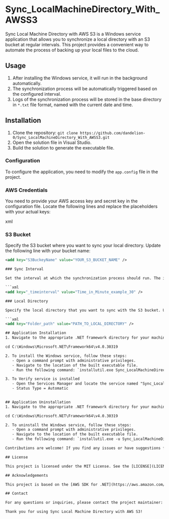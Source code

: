 # Sync_LocalMachineDirectory_With_AWSS3

Sync Local Machine Directory with AWS S3 is a Windows service application that allows you to synchronize a local directory with an S3 bucket at regular intervals. This project provides a convenient way to automate the process of backing up your local files to the cloud.

## Usage

1. After installing the Windows service, it will run in the background automatically.
2. The synchronization process will be automatically triggered based on the configured interval.
3. Logs of the synchronization process will be stored in the base directory in `*.txt` file format, named with the current date and time.

## Installation

1. Clone the repository: `git clone https://github.com/dandelion-0/Sync_LocalMachineDirectory_With_AWSS3.git`
2. Open the solution file in Visual Studio.
3. Build the solution to generate the executable file.

### Configuration

To configure the application, you need to modify the `app.config` file in the project.

### AWS Credentials

You need to provide your AWS access key and secret key in the configuration file. Locate the following lines and replace the placeholders with your actual keys:

xml
<add key="S3AccessKey" value="YOUR_AWS_ACCESS_KEY" />
<add key="S3SecretKey" value="YOUR_AWS_SECRET_KEY" />

### S3 Bucket

Specify the S3 bucket where you want to sync your local directory. Update the following line with your bucket name:

```xml
<add key="S3BuckeyName" value="YOUR_S3_BUCKET_NAME" />

### Sync Interval

Set the interval at which the synchronization process should run. The interval is specified in minutes. Update the following line with your desired interval:

```xml
<add key="_timeinterval" value="Time_in_Minute_example_30" />

### Local Directory

Specify the local directory that you want to sync with the S3 bucket. Update the following line with the path to your local directory:

```xml
<add key="Folder_path" value="PATH_TO_LOCAL_DIRECTORY" />

## Application Installation
1. Navigate to the appropriate .NET framework directory for your machine. For 64-bit machines, use the following command:

cd C:\Windows\Microsoft.NET\Framework64\v4.0.30319

2. To install the Windows service, follow these steps:
   - Open a command prompt with administrative privileges.
   - Navigate to the location of the built executable file.
   - Run the following command: `installutil.exe Sync_LocalMachineDirectory_With_AWSS3.exe

3. To Verify service is installed
   - Open the Services Manager and locate the service named "Sync_LocalMachineDirectory_With_AWSS3".
   - Status Type = Automatic
   

## Application Uninstallation
1. Navigate to the appropriate .NET framework directory for your machine. For 64-bit machines, use the following command:

cd C:\Windows\Microsoft.NET\Framework64\v4.0.30319

2. To uninstall the Windows service, follow these steps:
   - Open a command prompt with administrative privileges.
   - Navigate to the location of the built executable file.
   - Run the following command: `installutil.exe -u Sync_LocalMachineDirectory_With_AWSS3.exe`## Contributing

Contributions are welcome! If you find any issues or have suggestions for improvements, please open an issue or submit a pull request.

## License

This project is licensed under the MIT License. See the [LICENSE](LICENSE) file for details.

## Acknowledgements

This project is based on the [AWS SDK for .NET](https://aws.amazon.com/sdk-for-net/), which provides the necessary functionality to interact with AWS services.

## Contact

For any questions or inquiries, please contact the project maintainer: (dandelio00@tutanota.com)

Thank you for using Sync Local Machine Directory with AWS S3!
